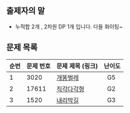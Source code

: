 ## 출제자의 말

- 누적합 2개 , 2차원 DP 1개 입니다. 다들 화이팅~
  <br>

## 문제 목록

| **순번** | **문제 번호** | **문제 제목 (링크)**                                | 난이도    |
| -------- | ------------- | --------------------------------------------------- | --------- |
| 1        | 3020          | [개똥벌레](https://www.acmicpc.net/problem/3020)    | &nbsp; G5 |
| 2        | 17611         | [직각다각형](https://www.acmicpc.net/problem/17611) | &nbsp; G2 |
| 3        | 1520          | [내리막길](https://www.acmicpc.net/problem/1520)    | &nbsp; G3 |

<br>
<br>

